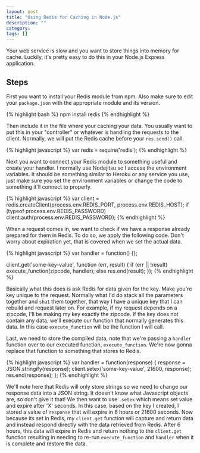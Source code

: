 ```yaml
---
layout: post
title: "Using Redis for Caching in Node.js"
description: ""
category:
tags: []
---
```



Your web service is slow and you want to store things into memory for cache. Luckily, it's pretty easy to do this in your Node.js Express application.

## Steps

First you want to install your Redis module from npm. Also make sure to edit your `package.json` with the appropriate module and its version.

{% highlight bash %}
npm install redis
{% endhighlight %}

Then include it in the file where your caching your data. You usually want to put this in your "controller" or whatever is handling the requests to the client. Normally, we will put the Redis cache before your `res.send()` call.

{% highlight javascript %}
var redis = require('redis');
{% endhighlight %}

Next you want to connect your Redis module to something useful and create your handler. I normally use Nodejitsu so I access the environment variables. It should be something similar to Heroku or any service you use, just make sure you set the environment variables or change the code to something it'll connect to properly.

{% highlight javascript %}
var client = redis.createClient(process.env.REDIS_PORT, process.env.REDIS_HOST);
if (typeof process.env.REDIS_PASSWORD)
	client.auth(process.env.REDIS_PASSWORD);
{% endhighlight %}

When a request comes in, we want to check if we have a response already prepared for them in Redis. To do so, we apply the following code. Don't worry about expiration yet, that is covered when we set the actual data.

{% highlight javascript %}
var handler = function() {};

client.get('some-key-value', function (err, result) {
	if (err || !result)
	   execute_function(zipcode, handler);
	else
		res.end(result);
});
{% endhighlight %}

Basically what this does is ask Redis for data given for the key. Make you're key unique to the request. Normally what I'd do stack all the parameters together and `sha1` them together, that way I have a unique key that I can rebuild and request later on. For example, if my request depends on a zipcode, I'll be making my key exactly the zipcode. If the key does not contain any data, we'll execute our function that normally generates this data. In this case `execute_function` will be the function I will call.

Last, we need to store the compiled data, note that we're passing a `handler` function over to our executed function, `execute_function`. We're now gonna replace that function to something that stores to Redis.

{% highlight javascript %}
var handler = function(response)
{
	response = JSON.stringify(response);
	client.setex('some-key-value', 21600, response);
	res.end(response);
};
{% endhighlight %}

We'll note here that Redis will only store strings so we need to change our response data into a JSON string. It doesn't know what Javascript objects are, so don't give it that! We then want to use `.setex` which means set value and expire after 'X' seconds. In this case, based on the key I created, I stored a value of `response` that will expire in 6 hours or 21600 seconds. Now because its set in Redis, my `client.get` function will capture and return data and instead respond directly with the data retrieved from Redis. After 6 hours, this data will expire in Redis and return nothing to the `client.get` function resulting in needing to re-run `execute_function` and `handler` when it is complete and restore the data.